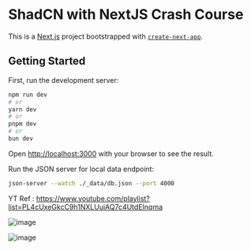 # ShadCN with NextJS Crash Course

This is a [Next.js](https://nextjs.org/) project bootstrapped with [`create-next-app`](https://github.com/vercel/next.js/tree/canary/packages/create-next-app).

## Getting Started

First, run the development server:

```bash
npm run dev
# or
yarn dev
# or
pnpm dev
# or
bun dev
```

Open [http://localhost:3000](http://localhost:3000) with your browser to see the result.

Run the JSON server for local data endpoint:
```bash
json-server --watch ./_data/db.json --port 4000
```


YT Ref : https://www.youtube.com/playlist?list=PL4cUxeGkcC9h1NXLUuiAQ7c4UtdEInqma

![image](https://github.com/SudirKrishnaaRS/shadcd-nextjs-crash-course/assets/67383465/5aab6cf5-5e92-44d9-80ac-6e9f41e26f23)

![image](https://github.com/SudirKrishnaaRS/shadcd-nextjs-crash-course/assets/67383465/c8cb82ca-d6f3-4335-a6ee-7ba7329c60da)
